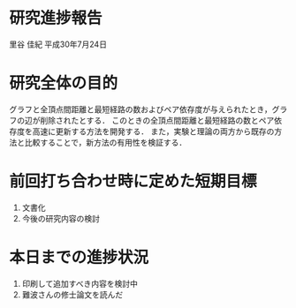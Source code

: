 研究進捗報告
================
里谷 佳紀
平成30年7月24日

# 研究全体の目的

グラフと全頂点間距離と最短経路の数およびペア依存度が与えられたとき，グラフの辺が削除されたとする．
このときの全頂点間距離と最短経路の数とペア依存度を高速に更新する方法を開発する．
また，実験と理論の両方から既存の方法と比較することで，新方法の有用性を検証する．

# 前回打ち合わせ時に定めた短期目標

1.  文書化
2.  今後の研究内容の検討

# 本日までの進捗状況

1.  印刷して追加すべき内容を検討中
2.  難波さんの修士論文を読んだ
